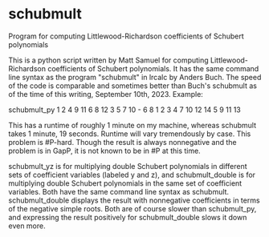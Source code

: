 # schubmult
Program for computing Littlewood-Richardson coefficients of Schubert polynomials

This is a python script written by Matt Samuel for computing Littlewood-Richardson coefficients of Schubert polynomials. It has the same command line syntax as the program "schubmult" in lrcalc by Anders Buch. The speed of the code is comparable and sometimes better than Buch's schubmult as of the time of this writing, September 10th, 2023. Example:

schubmult_py 1 2 4 9 11 6 8 12 3 5 7 10 - 6 8 1 2 3 4 7 10 12 14 5 9 11 13

This has a runtime of roughly 1 minute on my machine, whereas schubmult takes 1 minute, 19 seconds. Runtime will vary tremendously by case. This problem is #P-hard. Though the result is always nonnegative and the problem is in GapP, it is not known to be in #P at this time.

schubmult_yz is for multiplying double Schubert polynomials in different sets of coefficient variables (labeled y and z), and schubmult_double is for multiplying double Schubert polynomials in the same set of coefficient variables. Both have the same command line syntax as schubmult. schubmult_double displays the result with nonnegative coefficients in terms of the negative simple roots. Both are of course slower than schubmult_py, and expressing the result positively for schubmult_double slows it down even more.
